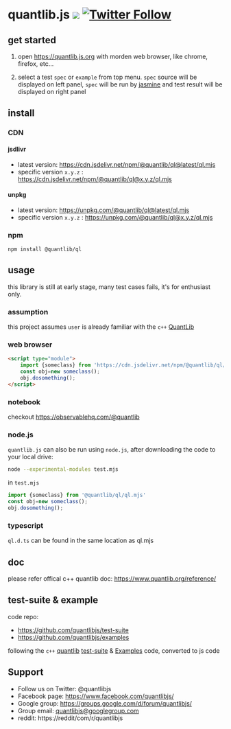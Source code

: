 
# quantlib.js [![](https://data.jsdelivr.com/v1/package/npm/@quantlib/ql/badge)](https://www.jsdelivr.com/package/npm/@quantlib/ql) [![Twitter Follow](https://img.shields.io/twitter/follow/quantlibjs.svg?style=social&maxAge=3600)](https://twitter.com/quantlibjs)

## get started

1. open https://quantlib.js.org with morden web browser, like chrome, firefox, etc...

2. select a test `spec` or `example` from top menu. `spec` source will be displayed on left panel, `spec` will be run by [jasmine](https://github.com/jasmine/jasmine) and test result will be displayed on right panel

## install

### CDN

#### jsdlivr
* latest version: https://cdn.jsdelivr.net/npm/@quantlib/ql@latest/ql.mjs
* specific version `x.y.z` : https://cdn.jsdelivr.net/npm/@quantlib/ql@x.y.z/ql.mjs

#### unpkg
* latest version: https://unpkg.com/@quantlib/ql@latest/ql.mjs
* specific version `x.y.z` : https://unpkg.com/@quantlib/ql@x.y.z/ql.mjs

### npm
```
npm install @quantlib/ql
```

## usage

this library is still at early stage, many test cases fails, it's for enthusiast only.

### assumption

this project assumes `user` is already familiar with the `c++` [QuantLib](https://github.com/lballabio/QuantLib)

### web browser

```html
<script type="module">
    import {someclass} from 'https://cdn.jsdelivr.net/npm/@quantlib/ql/ql.mjs'
    const obj=new someclass();
    obj.dosomething();
</script>
```

### notebook

checkout https://observablehq.com/@quantlib

### node.js
`quantlib.js` can also be run using `node.js`, after downloading the code to your local drive:

```sh
node --experimental-modules test.mjs
```

in `test.mjs`
```js
import {someclass} from '@quantlib/ql/ql.mjs'
const obj=new someclass();
obj.dosomething();
```

### typescript
`ql.d.ts` can be found in the same location as ql.mjs

## doc

please refer offical c++ quantlib doc: https://www.quantlib.org/reference/

## test-suite & example

code repo: 
* https://github.com/quantlibjs/test-suite
* https://github.com/quantlibjs/examples

following the `c++` [quantlib](https://www.quantlib.org/) [test-suite](https://github.com/lballabio/QuantLib/tree/master/test-suite) & [Examples](https://github.com/lballabio/QuantLib/tree/master/Examples) code, converted to js code

## Support
* Follow us on Twitter: @quantlibjs
* Facebook page: https://www.facebook.com/quantlibjs/
* Google group: https://groups.google.com/d/forum/quantlibjs/
* Group email: quantlibjs@googlegroup.com
* reddit: https://reddit/com/r/quantlibjs
